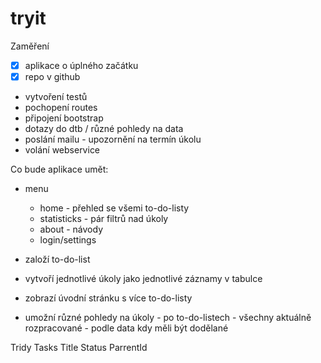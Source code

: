 # tryit

Zaměření
- [x] aplikace o úplného začátku
- [x] repo v github
- vytvoření testů
- pochopení routes
- připojení bootstrap
- dotazy do dtb / různé pohledy na data
- poslání mailu - upozornění na termín úkolu
- volání webservice

Co bude aplikace umět:
- menu
	- home - přehled se všemi to-do-listy
	- statisticks - pár filtrů nad úkoly
	- about - návody
	- login/settings

- založí to-do-list
- vytvoří jednotlivé úkoly jako jednotlivé záznamy v tabulce
- zobrazí úvodní stránku s více to-do-listy
- umožní různé pohledy na úkoly 
		- po to-do-listech
		- všechny aktuálně rozpracované
		- podle data kdy měli být dodělané




Tridy
Tasks
	Title
	Status
	ParrentId

